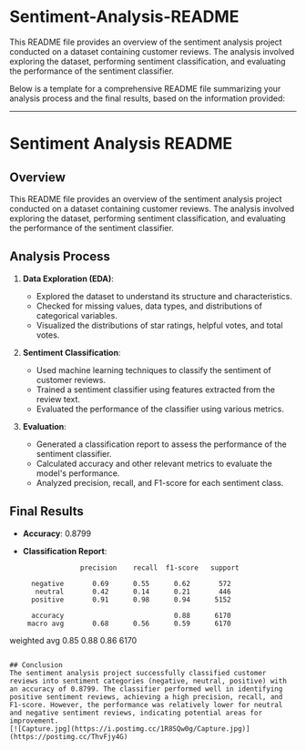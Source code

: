 # Sentiment-Analysis-README
This README file provides an overview of the sentiment analysis project conducted on a dataset containing customer reviews. The analysis involved exploring the dataset, performing sentiment classification, and evaluating the performance of the sentiment classifier.


Below is a template for a comprehensive README file summarizing your analysis process and the final results, based on the information provided:

---

# Sentiment Analysis README

## Overview
This README file provides an overview of the sentiment analysis project conducted on a dataset containing customer reviews. The analysis involved exploring the dataset, performing sentiment classification, and evaluating the performance of the sentiment classifier.

## Analysis Process
1. **Data Exploration (EDA)**:
   - Explored the dataset to understand its structure and characteristics.
   - Checked for missing values, data types, and distributions of categorical variables.
   - Visualized the distributions of star ratings, helpful votes, and total votes.
   
2. **Sentiment Classification**:
   - Used machine learning techniques to classify the sentiment of customer reviews.
   - Trained a sentiment classifier using features extracted from the review text.
   - Evaluated the performance of the classifier using various metrics.

3. **Evaluation**:
   - Generated a classification report to assess the performance of the sentiment classifier.
   - Calculated accuracy and other relevant metrics to evaluate the model's performance.
   - Analyzed precision, recall, and F1-score for each sentiment class.

## Final Results
- **Accuracy**: 0.8799
- **Classification Report**:
  
  ```
                precision    recall  f1-score   support

    negative       0.69      0.55      0.62       572
     neutral       0.42      0.14      0.21       446
    positive       0.91      0.98      0.94      5152

    accuracy                           0.88      6170
   macro avg       0.68      0.56      0.59      6170
weighted avg       0.85      0.88      0.86      6170
  ```

## Conclusion
The sentiment analysis project successfully classified customer reviews into sentiment categories (negative, neutral, positive) with an accuracy of 0.8799. The classifier performed well in identifying positive sentiment reviews, achieving a high precision, recall, and F1-score. However, the performance was relatively lower for neutral and negative sentiment reviews, indicating potential areas for improvement.
[![Capture.jpg](https://i.postimg.cc/1R8SQw0g/Capture.jpg)](https://postimg.cc/ThvFjy4G)
